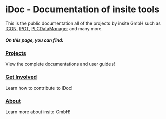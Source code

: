 # iDoc - Documentation of insite tools
This is the public documentation all of the projects by insite GmbH such as [ICON](articles/ICON.md), [IPOT](articles/IPOT.md), [PLCDataManager](articles/PLCDataManager.md) and many more.

##### On this page, you can find:

### [Projects](articles/index.md) 
View the complete documentations and user guides!

### [Get Involved](public/index.md)
Learn how to contribute to iDoc!

### [About](about/insite.md)
Learn more about insite GmbH!

